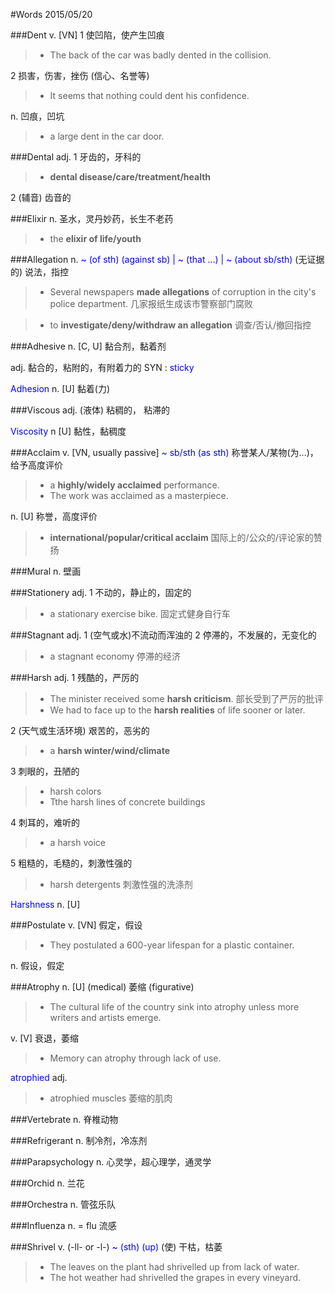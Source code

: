#Words 2015/05/20

###Dent
v. [VN] 1 使凹陷，使产生凹痕
> * The back of the car was badly dented in the collision.

2 损害，伤害，挫伤 (信心、名誉等)
> * It seems that nothing could dent his confidence.

n. 凹痕，凹坑
> * a large dent in the car door.

###Dental
adj. 1 牙齿的，牙科的
> * **dental disease/care/treatment/health**

2 (辅音) 齿音的

###Elixir
n. 圣水，灵丹妙药，长生不老药
> * the **elixir of life/youth**

###Allegation
n. <span style="color:blue">~ (of sth) (against sb) | ~ (that ...) | ~ (about sb/sth)</span>  (无证据的) 说法，指控
> * Several newspapers **made allegations** of corruption in the city's police department.
几家报纸生成该市警察部门腐败

> * to **investigate/deny/withdraw an allegation** 调查/否认/撤回指控

###Adhesive
n. [C, U] 黏合剂，黏着剂

adj. 黏合的，粘附的，有附着力的  SYN : <span style="color:blue">sticky</span>

<span style="color:blue">Adhesion</span> n. [U] 黏着(力)

###Viscous
adj. (液体) 粘稠的， 粘滞的

<span style="color:blue">Viscosity</span> n [U] 黏性，黏稠度

###Acclaim
v. [VN, usually passive] <span style="color:blue">~ sb/sth (as sth)</span>
称誉某人/某物(为...)，给予高度评价
> * a **highly/widely acclaimed** performance.
> * The work was acclaimed as a masterpiece.

n. [U] 称誉，高度评价
> * **international/popular/critical acclaim** 国际上的/公众的/评论家的赞扬

###Mural
n. 壁画

###Stationery
adj. 1 不动的，静止的，固定的
> * a stationary exercise bike. 固定式健身自行车

###Stagnant
adj. 1 (空气或水)不流动而浑浊的 2 停滞的，不发展的，无变化的
> * a stagnant economy 停滞的经济

###Harsh
adj. 1 残酷的，严厉的
> * The minister received some **harsh criticism**. 部长受到了严厉的批评
> * We had to face up to the **harsh realities** of life sooner or later.

2 (天气或生活环境) 艰苦的，恶劣的
> * a **harsh winter/wind/climate**

3 刺眼的，丑陋的
> * harsh colors
> * Tthe harsh lines of concrete buildings

4 刺耳的，难听的
> * a harsh voice

5 粗糙的，毛糙的，刺激性强的
> * harsh detergents 刺激性强的洗涤剂

<span style="color:blue">Harshness</span> n. [U]

###Postulate
v. [VN] 假定，假设
> * They postulated a 600-year lifespan for a plastic container.

n. 假设，假定

###Atrophy
n. [U]  (medical) 萎缩 (figurative)
> * The cultural life of the country sink into atrophy unless more writers and artists emerge.

v. [V] 衰退，萎缩
> * Memory can atrophy through lack of use.

<span style="color:blue">atrophied</span> adj. 
> * atrophied muscles 萎缩的肌肉

###Vertebrate
n. 脊椎动物

###Refrigerant
n. 制冷剂，冷冻剂

###Parapsychology
n. 心灵学，超心理学，通灵学

###Orchid
n. 兰花

###Orchestra
n. 管弦乐队

###Influenza
n. = flu 流感

###Shrivel
v. (-ll- or -l-) <span style="color:blue">~ (sth) (up)</span>
(使) 干枯，枯萎
> * The leaves on the plant had shrivelled up from lack of water.
> * The hot weather had shrivelled the grapes in every vineyard.
